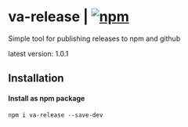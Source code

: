 # va-release | [![npm](https://img.shields.io/npm/v/va-release.svg)](https://www.npmjs.com/package/va-release)

Simple tool for publishing releases to npm and github

latest version: 1.0.1

## Installation

#### Install as npm package

```shell
npm i va-release --save-dev
```
